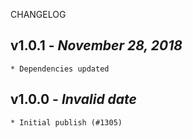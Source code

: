 <!--
changelogUtils.file is auto-generated using the monorepo-scripts package. Don't edit directly.
Edit the package's CHANGELOG.json file only.
-->

CHANGELOG

## v1.0.1 - _November 28, 2018_

    * Dependencies updated

## v1.0.0 - _Invalid date_

    * Initial publish (#1305)
